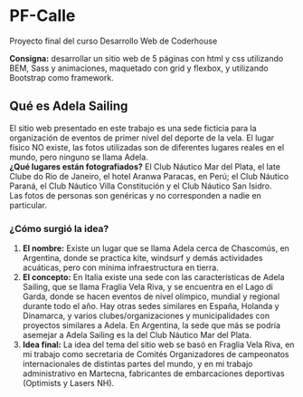 # PF-Calle
Proyecto final del curso Desarrollo Web de Coderhouse  

**Consigna:** desarrollar un sitio web de 5 páginas con html y css utilizando BEM, Sass y animaciones, maquetado con grid y flexbox, y utilizando Bootstrap como framework.
## Qué es Adela Sailing
El sitio web presentado en este trabajo es una sede ficticia para la organización de eventos de primer nivel del deporte de la vela. El lugar físico NO existe, las fotos utilizadas son de diferentes lugares reales en el mundo, pero ninguno se llama Adela.  
**¿Qué lugares están fotografiados?** El Club Náutico Mar del Plata, el Iate Clube do Rio de Janeiro, el hotel Aranwa Paracas, en Perú; el Club Náutico Paraná, el Club Náutico Villa Constitución y el Club Náutico San Isidro.   
Las fotos de personas son genéricas y no corresponden a nadie en particular.  
### ¿Cómo surgió la idea?
1) **El nombre:**
   Existe un lugar que se llama Adela cerca de Chascomús, en Argentina, donde se practica kite, windsurf y demás actividades acuáticas, pero con mínima infraestructura en tierra.
2) **El concepto:**
   En Italia existe una sede con las características de Adela Sailing, que se llama Fraglia Vela Riva, y se encuentra en el Lago di Garda, donde se hacen eventos de nivel olímpico, mundial y regional durante todo el año. Hay otras sedes similares en España, Holanda y Dinamarca, y varios clubes/organizaciones y municipalidades con proyectos similares a Adela. En Argentina, la sede que más se podría asemejar a Adela Sailing es la del Club Náutico Mar del Plata.
3) **Idea final:**
   La idea del tema del sitio web se basó en Fraglia Vela Riva, en mi trabajo como secretaria de Comités Organizadores de campeonatos internacionales de distintas partes del mundo, y en mi trabajo administrativo en Martecna, fabricantes de embarcaciones deportivas (Optimists y Lasers NH).

